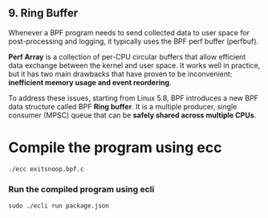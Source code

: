 ## 9. Ring Buffer
Whenever a BPF program needs to send collected data to user space for post-processing and logging, it typically uses the BPF perf buffer (perfbuf).

**Perf Array** is a collection of per-CPU circular buffers that allow efficient data exchange between the kernel and user space. 
It works well in practice, but it has two main drawbacks that have proven to be inconvenient: **inefficient memory usage and event reordering**.

To address these issues, starting from Linux 5.8, BPF introduces a new BPF data structure called BPF **Ring buffer**. It is a multiple producer, single consumer (MPSC) queue that can be **safely shared across multiple CPUs**.

# Compile the program using ecc
```
./ecc exitsnoop.bpf.c
```

### Run the compiled program using ecli
```
sudo ./ecli run package.json
```